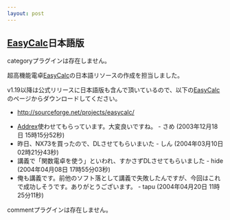 ```yaml
---
layout: post
---
```

<h2><a href="/?page=EasyCalc" class="wikipage">EasyCalc</a>日本語版</h2>
<p><span class="error">categoryプラグインは存在しません。</span></p>
<p>超高機能電卓<a href="/?page=EasyCalc" class="wikipage">EasyCalc</a>の日本語リソースの作成を担当しました。</p>
<p>v1.19以降は公式リリースに日本語版も含んで頂いているので、以下の<a href="/?page=EasyCalc" class="wikipage">EasyCalc</a>のページからダウンロードしてください。</p>
<ul>
<li><a href="http://sourceforge.net/projects/easycalc/">http://sourceforge.net/projects/easycalc/</a></li>
</ul>
<ul>
<li><a href="/?page=Addrex" class="wikipage">Addrex</a>使わせてもらっています。大変良いですね。 - さめ (2003年12月18日 15時15分52秒)</li>
<li>昨日、NX73を買ったので、DLさせてもらいまいた - しん (2004年03月10日 02時21分43秒)</li>
<li>講義で「関数電卓を使う」といわれ、すかさずDLさせてもらいました - hide (2004年04月08日 17時55分03秒)</li>
<li>俺も講義です。前他のソフト落として講義で失敗したんですが、今回はこれで成功しそうです。ありがとうございます。 - tapu (2004年04月20日 11時25分11秒)</li>
</ul>
<p><span class="error">commentプラグインは存在しません。</span> </p>
